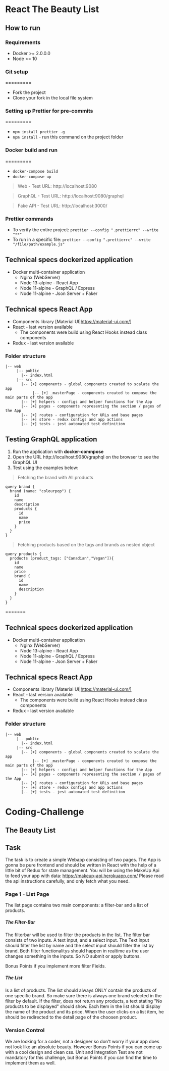 # React The Beauty List

## How to run

### Requirements

- Docker >= 2.0.0.0
- Node >= 10

### Git setup

=========

- Fork the project
- Clone your fork in the local file system

### Setting up Prettier for pre-commits

=========

- `npm install prettier -g`
- `npm install` - run this command on the project folder

### Docker build and run

=========

- `docker-compose build`
- `docker-compose up`

> Web - Test URL: http://localhost:9080

> GraphQL - Test URL: http://localhost:9080/graphql

> Fake API - Test URL: http://localhost:3000/

### Prettier commands


- To verify the entire project: `prettier --config ".prettierrc" --write "**"`
- To run in a specific file: `prettier --config ".prettierrc" --write "/file/path/example.js"`

## Technical specs dockerized application

- Docker multi-container application
  - Nginx (WebServer)
  - Node 13-alpine - React App
  - Node 11-alpine - GraphQL / Express
  - Node 11-alpine - Json Server + Faker

## Technical specs React App

- Components library [Material UI|https://material-ui.com/]
- React - last version available
  - The components were build using React Hooks instead class components
- Redux - last version available

### Folder structure

```
|-- web
     |-- public
       |-- index.html
     |-- src
       |-- [+] components - global components created to scalate the app
            |-- [+] _masterPage - components created to compose the main parts of the app
       |-- [+] helpers - configs and helper functions for the App
       |-- [+] pages - components representing the section / pages of the App
       |-- [+] routes - configuration for URLs and base pages
       |-- [+] store - redux configs and app actions
       |-- [+] tests - jest automated test definition
```

## Testing GraphQL application

1. Run the application with **docker-comnpose**
2. Open the URL http://localhost:9080/graphql on the browser to see the GraphQL UI
3. Test using the examples below:

> Fetching the brand with All products

```
query brand {
  brand (name: "colourpop") {
    id
    name
    description
    products {
      id
      name
      price
    }
  }
}
```

> Fetching products based on the tags and brands as nested object

```
query products {
  products (product_tags: ["Canadian","Vegan"]){
    id
    name
    price
    brand {
      id
      name
      description
    }
  }
}
```
=======
## Technical specs dockerized application
* Docker multi-container application
   * Nginx (WebServer)
   * Node 13-alpine - React App
   * Node 11-alpine - GraphQL / Express
   * Node 11-alpine - Json Server + Faker

## Technical specs React App
* Components library [Material UI|https://material-ui.com/]
* React - last version available
    * The components were build using React Hooks instead class components
* Redux - last version available

### Folder structure
```
|-- web
     |-- public
       |-- index.html
     |-- src
       |-- [+] components - global components created to scalate the app
            |-- [+] _masterPage - components created to compose the main parts of the app       
       |-- [+] helpers - configs and helper functions for the App
       |-- [+] pages - components representing the section / pages of the App
       |-- [+] routes - configuration for URLs and base pages
       |-- [+] store - redux configs and app actions
       |-- [+] tests - jest automated test definition
```


# Coding-Challenge

## The Beauty List

## Task

The task is to create a simple Webapp consisting of two pages. The App is gonna be pure frontend and should be written in React with the help of a little bit of Redux for state management. You will be using the MakeUp Api to feed your app with data: https://makeup-api.herokuapp.com/
Please read the api instructions carefully, and only fetch what you need.

### Page 1 - List Page

The list page contains two main components: a filter-bar and a list of products.

##### The Filter-Bar

The filterbar will be used to filter the products in the list. The filter bar consists of two inputs. A text input, and a select input.
The Text input should filter the list by name and the select input should filter the list by brand.
Both filter functionalitys should happen in realtime as the user changes something in the inputs. So NO submit or apply buttons.

Bonus Points if you implement more filter Fields.

##### The List

Is a list of products. The list should always ONLY contain the products of one specific brand. So make sure there is always one brand selected in the filter by default. If the filter, does not return any products, a text stating "No products to be displayed" should show. Each Item in the list should display the name of the product and its price. When the user clicks on a list item, he should be redirected to the detail page of the choosen product.


### Version Control


We are looking for a coder, not a designer so don't worry if your app does not look like an absolute beauty. However Bonus Points if you can come up with a cool design and clean css.
Unit and Integration Test are not mandatory for this challenge, but Bonus Points if you can find the time to implement them as well.
